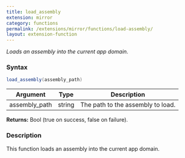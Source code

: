 ```yaml
---
title: load_assembly
extension: mirror
category: functions
permalink: /extensions/mirror/functions/load-assembly/
layout: extension-function
---
```


_Loads an assembly into the current app domain._

### Syntax ###
```cs
load_assembly(assembly_path)
```

| Argument | Type | Description |
| --- | --- | --- |
| assembly_path | string | The path to the assembly to load. |

**Returns:** Bool (true on success, false on failure).

### Description

This function loads an assembly into the current app domain. 

